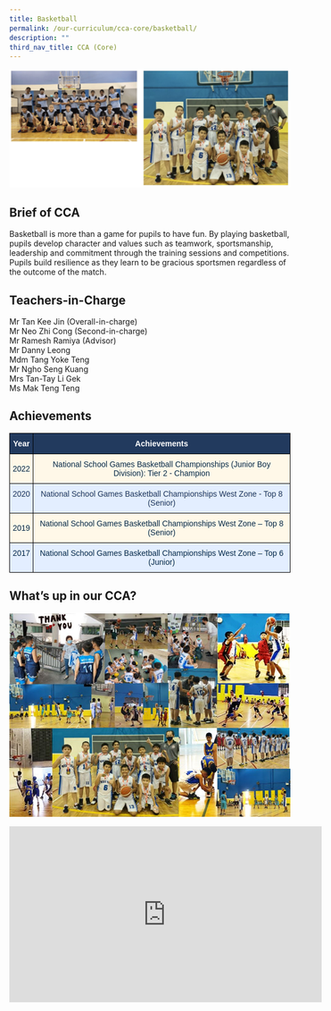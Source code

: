 ```yaml
---
title: Basketball
permalink: /our-curriculum/cca-core/basketball/
description: ""
third_nav_title: CCA (Core)
---
```

![Basketball](/images/Basketball.jpg)

Brief of CCA
------------

Basketball is more than a game for pupils to have fun. By playing basketball, pupils develop character and values such as teamwork, sportsmanship, leadership and commitment through the training sessions and competitions. Pupils build resilience as they learn to be gracious sportsmen regardless of the outcome of the match.

Teachers-in-Charge
------------------

Mr Tan Kee Jin (Overall-in-charge) <br>
Mr Neo Zhi Cong (Second-in-charge) <br>
Mr Ramesh Ramiya (Advisor) <br>
Mr Danny Leong <br>
Mdm Tang Yoke Teng <br>
Mr Ngho Seng Kuang <br>
Mrs Tan-Tay Li Gek <br>
Ms Mak Teng Teng

Achievements
------------

<style type="text/css">
.tg  {border-collapse:collapse;border-spacing:0;}
.tg td{border-color:black;border-style:solid;border-width:1px;font-family:Arial, sans-serif;font-size:14px;
  overflow:hidden;padding:10px 5px;word-break:normal;}
.tg th{border-color:black;border-style:solid;border-width:1px;font-family:Arial, sans-serif;font-size:14px;
  font-weight:normal;overflow:hidden;padding:10px 5px;word-break:normal;}
.tg .tg-j1qd{background-color:#223A5E;color:#FFF;font-weight:bold;text-align:center;vertical-align:middle}
.tg .tg-mqfk{background-color:#FFF8E8;color:#042847;text-align:center;vertical-align:middle}
.tg .tg-cbeq{background-color:#E3EEFF;color:#1C3458;text-align:center;vertical-align:top}
.tg .tg-wut5{background-color:#E3EEFF;color:#042847;text-align:center;vertical-align:top}
</style>
<table class="tg">
<thead>
  <tr>
    <th class="tg-j1qd"><span style="font-weight:bold;color:#FFF;background-color:#223A5E">Year</span></th>
    <th class="tg-j1qd"><span style="font-weight:bold;color:#FFF;background-color:#223A5E">Achievements</span></th>
  </tr>
</thead>
<tbody>
  <tr>
    <td class="tg-mqfk"><span style="color:#042847;background-color:#FFF8E8">2022</span></td>
    <td class="tg-mqfk"><span style="color:#042847;background-color:#FFF8E8">National School Games Basketball Championships (Junior Boy Division): Tier 2 - Champion</span></td>
  </tr>
  <tr>
    <td class="tg-cbeq">2020</td>
    <td class="tg-cbeq"><span style="font-weight:400;color:#1C3458">National School Games Basketball Championships West Zone - Top 8 (Senior)</span></td>
  </tr>
  <tr>
    <td class="tg-mqfk"><span style="color:#042847;background-color:#FFF8E8">2019</span></td>
    <td class="tg-mqfk"><span style="color:#042847;background-color:#FFF8E8">National School Games Basketball Championships West Zone – Top 8 (Senior)</span></td>
  </tr>
  <tr>
    <td class="tg-wut5"><span style="color:#042847;background-color:#E3EEFF">2017</span><br></td>
    <td class="tg-wut5"><span style="color:#042847;background-color:#E3EEFF">National School Games Basketball Championships West Zone – Top 6 (Junior)</span></td>
  </tr>
</tbody>
</table>

What’s up in our CCA?
---------------------

![Basketball](/images/Photo%203.jpeg)

<center><iframe width="560" height="315" src="https://www.youtube.com/embed/_PMPen3vv5k" title="YouTube video player" frameborder="0" allow="accelerometer; autoplay; clipboard-write; encrypted-media; gyroscope; picture-in-picture" allowfullscreen></iframe></center>